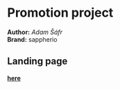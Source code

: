 # Promotion project
**Author:** *Adam Šáfr* \
**Brand:** sappherio
## Landing page
**[here](https://pslib-cz.github.io/2021l4web-promotion-project-Adam-Safr/)**